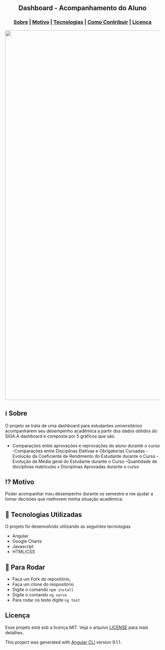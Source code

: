 

<h2 align="center">
Dashboard - Acompanhamento do Aluno
</h2>




<h3 align="center">  
  <a href="#information_source-sobre">Sobre</a> |
  <a href="#interrobang-motivo">Motivo</a> | 
  <a href="#rocket-tecnologias-utilizadas">Tecnologias</a> | 
  <a href="#link-como-contribuir">Como Contribuir</a> | 
  <a href="#licença">Licença</a> 
</h3>

<img src="" width="1200">

## :information_source: Sobre

O projeto se trata de uma dashboard para estudantes universitários acompanharem seu desempenho acadêmica a partir dos dados obtidos do SIGA.A dashboard e composta por 5 gráficos que são.
- Comparações entre aprovações e reprovações do aluno durante o curso
-Comparações entre Disciplinas Eletivas e Obrigatorias Cursadas
-Evolução da Coeficiente de Rendimento do Estudante durante o Curso
-Evolução da Media geral do Estudante durante o Curso
-Quantidade de disciplinas matriculas x Disciplinas Aprovadas durante o curso




## :interrobang: Motivo

Poder acompanhar meu desempenho durante os semestre e me ajudar a tomar decisões que melhorem minha situação acadêmica.

## :rocket: Tecnologias Utilizadas

O projeto foi desenvolvido utilizando as seguintes tecnologias

- Angular
- Google Charts
- Javascript
- HTML/CSS

## :link: Para Rodar

- Faça um Fork do repositório,
- Faça um clone do respositório
- Digite o comando `npm install`
- Digite o comando `ng serve`
- Para rodar os teste digite `ng test`

## Licença
Esse projeto está sob a licença MIT. Veja o arquivo [LICENSE](LICENSE) para mais detalhes.

This project was generated with [Angular CLI](https://github.com/angular/angular-cli) version 9.1.1.


